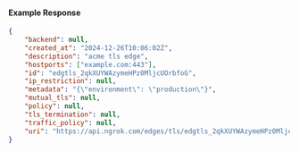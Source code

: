 <!-- Code generated for API Clients. DO NOT EDIT. -->

#### Example Response

```json
{
	"backend": null,
	"created_at": "2024-12-26T10:06:02Z",
	"description": "acme tls edge",
	"hostports": ["example.com:443"],
	"id": "edgtls_2qkXUYWAzymeHPz0MljcUOrbfoG",
	"ip_restriction": null,
	"metadata": "{\"environment\": \"production\"}",
	"mutual_tls": null,
	"policy": null,
	"tls_termination": null,
	"traffic_policy": null,
	"uri": "https://api.ngrok.com/edges/tls/edgtls_2qkXUYWAzymeHPz0MljcUOrbfoG"
}
```
